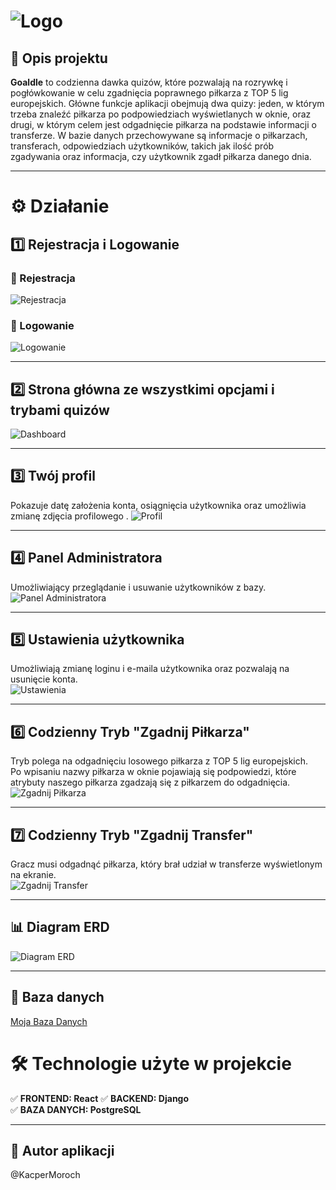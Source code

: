 ﻿# ![Logo](ui-app/src/assets/logo1.jpg)

## 📌 Opis projektu
**Goaldle** to codzienna dawka quizów, które pozwalają na rozrywkę i pogłówkowanie w celu zgadnięcia poprawnego piłkarza z TOP 5 lig europejskich. Główne funkcje aplikacji obejmują dwa quizy: jeden, w którym trzeba znaleźć piłkarza po podpowiedziach wyświetlanych w oknie, oraz drugi, w którym celem jest odgadnięcie piłkarza na podstawie informacji o transferze. W bazie danych przechowywane są informacje o piłkarzach, transferach, odpowiedziach użytkowników, takich jak ilość prób zgadywania oraz informacja, czy użytkownik zgadł piłkarza danego dnia.

---

# ⚙️ **Działanie**

## 1️⃣ Rejestracja i Logowanie
### 🔹 Rejestracja  
![Rejestracja](ui-app/src/assets/rejestracja.png)  

### 🔹 Logowanie  
![Logowanie](ui-app/src/assets/logowanie.png)  

---

## 2️⃣ Strona główna ze wszystkimi opcjami i trybami quizów  
![Dashboard](ui-app/src/assets/dashboard.png)  

---

## 3️⃣ Twój profil 
Pokazuje datę założenia konta, osiągnięcia użytkownika oraz umożliwia zmianę zdjęcia profilowego  .
![Profil](ui-app/src/assets/profil.png)  

---

## 4️⃣ Panel Administratora 
Umożliwiający przeglądanie i usuwanie użytkowników z bazy. 
![Panel Administratora](ui-app/src/assets/admin.png)  

---

## 5️⃣ Ustawienia użytkownika  
Umożliwiają zmianę loginu i e-maila użytkownika oraz pozwalają na usunięcie konta.  
![Ustawienia](ui-app/src/assets/ustawienia.png)  

---

## 6️⃣ Codzienny Tryb "Zgadnij Piłkarza"  
Tryb polega na odgadnięciu losowego piłkarza z TOP 5 lig europejskich.  
Po wpisaniu nazwy piłkarza w oknie pojawiają się podpowiedzi, które atrybuty naszego piłkarza zgadzają się z piłkarzem do odgadnięcia.  
![Zgadnij Piłkarza](ui-app/src/assets/zgadnij.png)  

---

## 7️⃣ Codzienny Tryb "Zgadnij Transfer"  
Gracz musi odgadnąć piłkarza, który brał udział w transferze wyświetlonym na ekranie.  
![Zgadnij Transfer](ui-app/src/assets/transfer.png) 

---


## 📊 Diagram ERD  
![Diagram ERD](diagram_erd.png)  

---

## :floppy_disk: Baza danych
[Moja Baza Danych](backup.sql)  

# 🛠 **Technologie użyte w projekcie**

✅ **FRONTEND: React** 
✅ **BACKEND: Django**   
✅ **BAZA DANYCH: PostgreSQL** 

---

## 👤 **Autor aplikacji**  
@KacperMoroch  